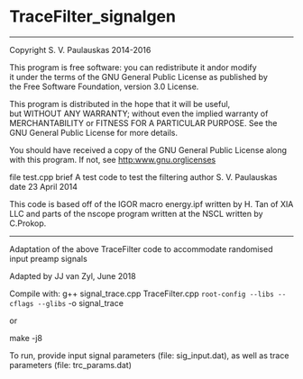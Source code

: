 # TraceFilter_signalgen

 ---------------------------------------------------------------------- 
 Copyright S. V. Paulauskas 2014-2016                                   
                                                                          
 This program is free software: you can redistribute it andor modify  
 it under the terms of the GNU General Public License as published by  
 the Free Software Foundation, version 3.0 License.                    
                                                                          
 This program is distributed in the hope that it will be useful,       
 but WITHOUT ANY WARRANTY; without even the implied warranty of        
 MERCHANTABILITY or FITNESS FOR A PARTICULAR PURPOSE.  See the         
 GNU General Public License for more details.                          
                                                                          
 You should have received a copy of the GNU General Public License
 along with this program. If not, see <http:www.gnu.orglicenses>
 
 file test.cpp
 brief A test code to test the filtering
 author S. V. Paulauskas
 date 23 April 2014
 
 This code is based off of the IGOR macro energy.ipf
 written by H. Tan of XIA LLC and parts of the nscope
 program written at the NSCL written by C.Prokop.
 
 ---------------------------------------------------------------------- 
 Adaptation of the above TraceFilter code to accommodate randomised input preamp signals
 
 Adapted by JJ van Zyl, June 2018
 
 Compile with:
 g++ signal_trace.cpp TraceFilter.cpp `root-config --libs --cflags --glibs` -o signal_trace
 
 or
 
 make -j8
 
 To run, provide input signal parameters (file: sig_input.dat), as well as trace parameters  (file: trc_params.dat) 
